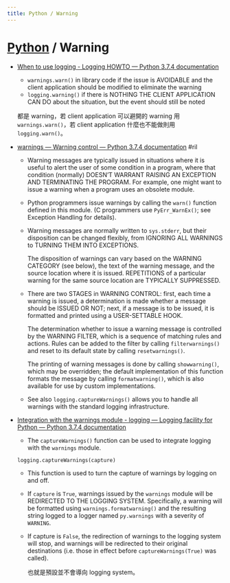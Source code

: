 ```yaml
---
title: Python / Warning
---
```

# [Python](python.md) / Warning

  - [When to use logging - Logging HOWTO — Python 3\.7\.4 documentation](https://docs.python.org/3/howto/logging.html#when-to-use-logging)

      - `warnings.warn()` in library code if the issue is AVOIDABLE and the client application should be modified to eliminate the warning
      - `logging.warning()` if there is NOTHING THE CLIENT APPLICATION CAN DO about the situation, but the event should still be noted

    都是 warning，若 client application 可以避開的 warning 用 `warnings.warn()`，若 client application 什麼也不能做則用 `logging.warn()`。

  - [warnings — Warning control — Python 3\.7\.4 documentation](https://docs.python.org/3/library/warnings.html) #ril

      - Warning messages are typically issued in situations where it is useful to alert the user of some condition in a program, where that condition (normally) DOESN’T WARRANT RAISING AN EXCEPTION AND TERMINATING THE PROGRAM. For example, one might want to issue a warning when a program uses an obsolete module.

      - Python programmers issue warnings by calling the `warn()` function defined in this module. (C programmers use `PyErr_WarnEx()`; see Exception Handling for details).

      - Warning messages are normally written to `sys.stderr`, but their disposition can be changed flexibly, from IGNORING ALL WARNINGS to TURNING THEM INTO EXCEPTIONS.

        The disposition of warnings can vary based on the WARNING CATEGORY (see below), the text of the warning message, and the source location where it is issued. REPETITIONS of a particular warning for the same source location are TYPICALLY SUPPRESSED.

      - There are two STAGES in WARNING CONTROL: first, each time a warning is issued, a determination is made whether a message should be ISSUED OR NOT; next, if a message is to be issued, it is formatted and printed using a USER-SETTABLE HOOK.

        The determination whether to issue a warning message is controlled by the WARNING FILTER, which is a sequence of matching rules and actions. Rules can be added to the filter by calling `filterwarnings()` and reset to its default state by calling `resetwarnings()`.

        The printing of warning messages is done by calling `showwarning()`, which may be overridden; the default implementation of this function formats the message by calling `formatwarning()`, which is also available for use by custom implementations.

      - See also `logging.captureWarnings()` allows you to handle all warnings with the standard logging infrastructure.

  - [Integration with the warnings module - logging — Logging facility for Python — Python 3\.7\.4 documentation](https://docs.python.org/3/library/logging.html#integration-with-the-warnings-module)

      - The `captureWarnings()` function can be used to integrate logging with the `warnings` module.

    `logging.captureWarnings(capture)`

      - This function is used to turn the capture of warnings by logging on and off.

      - If `capture` is `True`, warnings issued by the `warnings` module will be REDIRECTED TO THE LOGGING SYSTEM. Specifically, a warning will be formatted using `warnings.formatwarning()` and the resulting string logged to a logger named `py.warnings` with a severity of `WARNING`.

      - If capture is `False`, the redirection of warnings to the logging system will stop, and warnings will be redirected to their original destinations (i.e. those in effect before `captureWarnings(True)` was called).

        也就是預設並不會導向 logging system。
